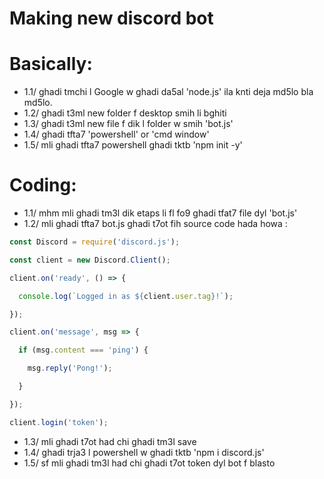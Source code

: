 # **Making new __discord bot__**

# **Basically:**
- 1.1/ ghadi tmchi l Google w ghadi da5al 'node.js' ila knti deja md5lo bla md5lo.
- 1.2/ ghadi t3ml new folder f desktop smih li bghiti
- 1.3/ ghadi t3ml new file f dik l folder w smih 'bot.js'
- 1.4/ ghadi tfta7 'powershell' or 'cmd window'
- 1.5/ mli ghadi tfta7 powershell ghadi tktb 'npm init -y'
# **Coding:**
- 1.1/ mhm mli ghadi tm3l dik etaps li fl fo9 ghadi tfat7 file dyl 'bot.js'
- 1.2/ mli ghadi tfta7 bot.js ghadi t7ot fih source code hada howa :




```js
const Discord = require('discord.js');

const client = new Discord.Client();

client.on('ready', () => {

  console.log(`Logged in as ${client.user.tag}!`);

});

client.on('message', msg => {

  if (msg.content === 'ping') {

    msg.reply('Pong!');

  }

});

client.login('token');
```
- 1.3/ mli ghadi t7ot had chi ghadi tm3l save 
- 1.4/ ghadi trja3 l powershell w ghadi tktb 'npm i discord.js'
- 1.5/ sf mli ghadi tm3l had chi ghadi t7ot token dyl bot f blasto
